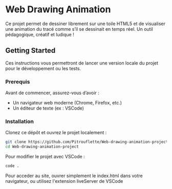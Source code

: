 # Web Drawing Animation

Ce projet permet de dessiner librement sur une toile HTML5 et de visualiser une animation du tracé comme s’il se dessinait en temps réel. Un outil pédagogique, créatif et ludique !

## Getting Started

Ces instructions vous permettront de lancer une version locale du projet pour le développement ou les tests.

### Prerequis

Avant de commencer, assurez-vous d’avoir :

* Un navigateur web moderne (Chrome, Firefox, etc.)
* Un éditeur de texte (ex : VSCode)

### Installation

Clonez ce dépôt et ouvrez le projet localement :

```bash
git clone https://github.com/Pitrouflette/Web-drawing-animation-project.git
cd Web-drawing-animation-project
```
Pour modifier le projet avec VSCode :
```bash
code .
```
Pour acceder au site, ouvrer simplement le index.html dans votre navigateur, ou utilisez l'extension liveServer de VSCode
